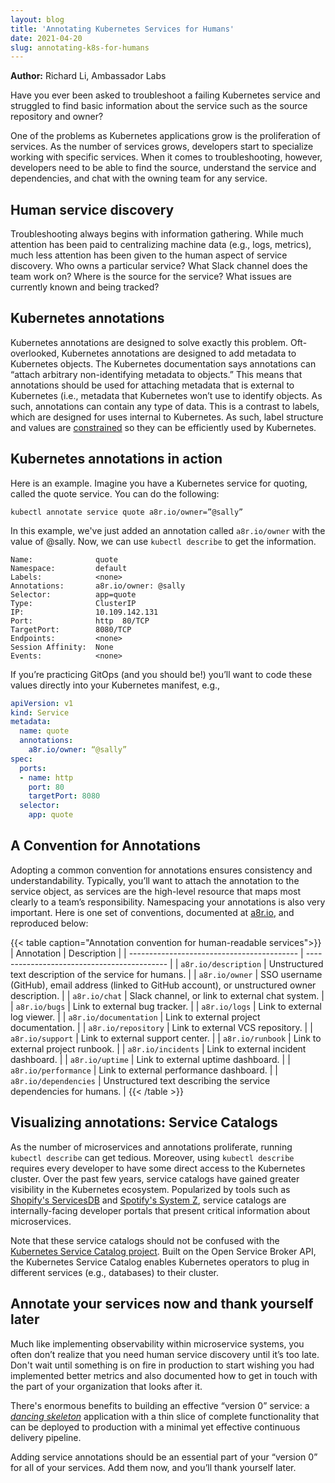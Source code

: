 ```yaml
---
layout: blog
title: 'Annotating Kubernetes Services for Humans'
date: 2021-04-20
slug: annotating-k8s-for-humans
---
```


**Author:** Richard Li, Ambassador Labs

Have you ever been asked to troubleshoot a failing Kubernetes service and struggled to find basic information about the service such as the source repository and owner?

One of the problems as Kubernetes applications grow is the proliferation of services. As the number of services grows, developers start to specialize working with specific services. When it comes to troubleshooting, however, developers need to be able to find the source, understand the service and dependencies, and chat with the owning team for any service.

## Human service discovery

Troubleshooting always begins with information gathering. While much attention has been paid to centralizing machine data (e.g., logs, metrics), much less attention has been given to the human aspect of service discovery. Who owns a particular service? What Slack channel does the team work on? Where is the source for the service? What issues are currently known and being tracked?

## Kubernetes annotations

Kubernetes annotations are designed to solve exactly this problem. Oft-overlooked, Kubernetes annotations are designed to add metadata to Kubernetes objects. The Kubernetes documentation says annotations can “attach arbitrary non-identifying metadata to objects.” This means that annotations should be used for attaching metadata that is external to Kubernetes (i.e., metadata that Kubernetes won’t use to identify objects. As such, annotations can contain any type of data. This is a contrast to labels, which are designed for uses internal to Kubernetes. As such, label structure and values are [constrained](/docs/concepts/overview/working-with-objects/labels/#syntax-and-character-set) so they can be efficiently used by Kubernetes.


## Kubernetes annotations in action

Here is an example. Imagine you have a Kubernetes service for quoting, called the quote service. You can do the following:

```
kubectl annotate service quote a8r.io/owner=”@sally”
```

In this example, we've just added an annotation called `a8r.io/owner` with the value of @sally. Now, we can use `kubectl describe` to get the information.

```
Name:              quote
Namespace:         default
Labels:            <none>
Annotations:       a8r.io/owner: @sally
Selector:          app=quote
Type:              ClusterIP
IP:                10.109.142.131
Port:              http  80/TCP
TargetPort:        8080/TCP
Endpoints:         <none>
Session Affinity:  None
Events:            <none>
```

If you’re practicing GitOps (and you should be!) you’ll want to code these values directly into your Kubernetes manifest, e.g.,

```yaml
apiVersion: v1
kind: Service
metadata:
  name: quote
  annotations:
    a8r.io/owner: “@sally”
spec:
  ports:
  - name: http
    port: 80
    targetPort: 8080
  selector:
    app: quote
```

## A Convention for Annotations

Adopting a common convention for annotations ensures consistency and understandability. Typically, you’ll want to attach the annotation to the service object, as services are the high-level resource that maps most clearly to a team’s responsibility. Namespacing your annotations is also very important. Here is one set of conventions, documented at [a8r.io](https://a8r.io), and reproduced below:

{{< table caption="Annotation convention for human-readable services">}}
| Annotation                                 | Description                                 |
| ------------------------------------------ | ------------------------------------------- |
| `a8r.io/description`                       | Unstructured text description of the service for humans.      |
| `a8r.io/owner`                             | SSO username (GitHub), email address (linked to GitHub account), or unstructured owner description. |
| `a8r.io/chat`                              | Slack channel, or link to external chat system. |
| `a8r.io/bugs`                              | Link to external bug tracker. |
| `a8r.io/logs`                              | Link to external log viewer. |
| `a8r.io/documentation`                     | Link to external project documentation. |
| `a8r.io/repository`                        | Link to external VCS repository. |
| `a8r.io/support`                           | Link to external support center. |
| `a8r.io/runbook`                           | Link to external project runbook. |
| `a8r.io/incidents`                         | Link to external incident dashboard. |
| `a8r.io/uptime`                            | Link to external uptime dashboard. |
| `a8r.io/performance`                       | Link to external performance dashboard. |
| `a8r.io/dependencies`                      | Unstructured text describing the service dependencies for humans. |
{{< /table >}}


## Visualizing annotations: Service Catalogs

As the number of microservices and annotations proliferate, running `kubectl describe` can get tedious. Moreover, using `kubectl describe` requires every developer to have some direct access to the Kubernetes cluster. Over the past few years, service catalogs have gained greater visibility in the Kubernetes ecosystem. Popularized by tools such as [Shopify's ServicesDB](https://shopify.engineering/scaling-mobile-development-by-treating-apps-as-services) and [Spotify's System Z](https://dzone.com/articles/modeling-microservices-at-spotify-with-petter-mari), service catalogs are internally-facing developer portals that present critical information about microservices.

Note that these service catalogs should not be confused with the [Kubernetes Service Catalog project](https://svc-cat.io/). Built on the Open Service Broker API, the Kubernetes Service Catalog enables Kubernetes operators to plug in different services (e.g., databases) to their cluster.

## Annotate your services now and thank yourself later

Much like implementing observability within microservice systems, you often don’t realize that you need human service discovery until it’s too late. Don't wait until something is on fire in production to start wishing you had implemented better metrics and also documented how to get in touch with the part of your organization that looks after it.

There's enormous benefits to building an effective “version 0” service: a [_dancing skeleton_](https://containerjournal.com/topics/container-management/dancing-skeleton-apis-and-microservices/) application with a thin slice of complete functionality that can be deployed to production with a minimal yet effective continuous delivery pipeline.

Adding service annotations should be an essential part of your “version 0” for all of your services. Add them now, and you’ll thank yourself later.
